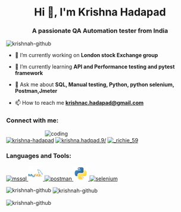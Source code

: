 <h1 align="center">Hi 👋, I'm Krishna Hadapad</h1>
<h3 align="center">A passionate QA Automation tester from India</h3>

<p align="left"> <img src="https://komarev.com/ghpvc/?username=krishnah-github&label=Profile%20views&color=0e75b6&style=flat" alt="krishnah-github" /> </p>

- 🔭 I’m currently working on **London stock Exchange group**

- 🌱 I’m currently learning **API and Performance testing and pytest framework**

- 💬 Ask me about **SQL, Manual testing, Python, python selenium, Postman,Jmeter**

- 📫 How to reach me **krishnac.hadapad@gmail.com**

<h3 align="left">Connect with me:</h3>

<img align="right" alt="coding" width="400" src="https://user-images.githubusercontent.com/55389276/140866485-8fb1c876-9a8f-4d6a-98dc-08c4981eaf70.gif">
<p align="left">
<a href="https://linkedin.com/in/krishna-hadapad" target="blank"><img align="center" src="https://raw.githubusercontent.com/rahuldkjain/github-profile-readme-generator/master/src/images/icons/Social/linked-in-alt.svg" alt="krishna-hadapad" height="30" width="40" /></a>
<a href="https://fb.com/krishna.hadpad.9/" target="blank"><img align="center" src="https://raw.githubusercontent.com/rahuldkjain/github-profile-readme-generator/master/src/images/icons/Social/facebook.svg" alt="krishna.hadpad.9/" height="30" width="40" /></a>
<a href="https://instagram.com/_richie_59" target="blank"><img align="center" src="https://raw.githubusercontent.com/rahuldkjain/github-profile-readme-generator/master/src/images/icons/Social/instagram.svg" alt="_richie_59" height="30" width="40" /></a>
</p>

<h3 align="left">Languages and Tools:</h3>
<p align="left"> <a href="https://www.microsoft.com/en-us/sql-server" target="_blank" rel="noreferrer"> <img src="https://www.svgrepo.com/show/303229/microsoft-sql-server-logo.svg" alt="mssql" width="40" height="40"/> </a> <a href="https://www.mysql.com/" target="_blank" rel="noreferrer"> <img src="https://raw.githubusercontent.com/devicons/devicon/master/icons/mysql/mysql-original-wordmark.svg" alt="mysql" width="40" height="40"/> </a> <a href="https://postman.com" target="_blank" rel="noreferrer"> <img src="https://www.vectorlogo.zone/logos/getpostman/getpostman-icon.svg" alt="postman" width="40" height="40"/> </a> <a href="https://www.python.org" target="_blank" rel="noreferrer"> <img src="https://raw.githubusercontent.com/devicons/devicon/master/icons/python/python-original.svg" alt="python" width="40" height="40"/> </a> <a href="https://www.selenium.dev" target="_blank" rel="noreferrer"> <img src="https://raw.githubusercontent.com/detain/svg-logos/780f25886640cef088af994181646db2f6b1a3f8/svg/selenium-logo.svg" alt="selenium" width="40" height="40"/> </a> </p>

<p><img align="left" src="https://github-readme-stats.vercel.app/api/top-langs?username=krishnah-github&show_icons=true&locale=en&layout=compact" alt="krishnah-github" /></p>

<p>&nbsp;<img align="center" src="https://github-readme-stats.vercel.app/api?username=krishnah-github&show_icons=true&locale=en" alt="krishnah-github" /></p>

<p><img align="center" src="https://github-readme-streak-stats.herokuapp.com/?user=krishnah-github&" alt="krishnah-github" /></p>
